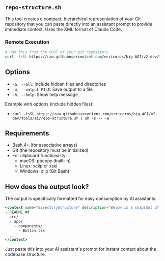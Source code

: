 ## `repo-structure.sh`

This tool creates a compact, hierarchical representation of your Git repository that you can
paste directly into an assistant prompt to provide immediate context. Uses the XML format of
Claude Code.

### Remote Execution

```bash
# Run this from the ROOT of your git repository
curl -fsSL https://raw.githubusercontent.com/enricoros/big-AGI/v2-dev/tools/ai/repo-structure.sh | sh
```

## Options

- `-a, --all`: Include hidden files and directories
- `-o, --output FILE`: Save output to a file
- `-h, --help`: Show help message

Example with options (include hidden files):

- `curl -fsSL https://raw.githubusercontent.com/enricoros/big-AGI/v2-dev/tools/ai/repo-structure.sh | sh -s -- -a`

## Requirements

- Bash 4+ (for associative arrays)
- Git (the repository must be initialized)
- For clipboard functionality:
  - macOS: pbcopy (built-in)
  - Linux: xclip or xsel
  - Windows: clip (Git Bash)

## How does the output look?

The output is specifically formatted for easy consumption by AI assistants:

```xml
<context name="directoryStructure" description="Below is a snapshot of this project root file structure (git ls-files) at the start of the conversation. This snapshot will NOT update during the conversation.">
- README.md
- src/
  - app/
    - components/
      - Button.tsx
  ...
</context>
```

Just paste this into your AI assistant's prompt for instant context about the codebase structure.
